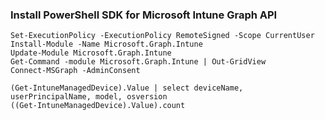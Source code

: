 ### Install PowerShell SDK for Microsoft Intune Graph API

```
Set-ExecutionPolicy -ExecutionPolicy RemoteSigned -Scope CurrentUser
Install-Module -Name Microsoft.Graph.Intune
Update-Module Microsoft.Graph.Intune
Get-Command -module Microsoft.Graph.Intune | Out-GridView
Connect-MSGraph -AdminConsent
```
```
(Get-IntuneManagedDevice).Value | select deviceName, userPrincipalName, model, osversion
((Get-IntuneManagedDevice).Value).count
````

